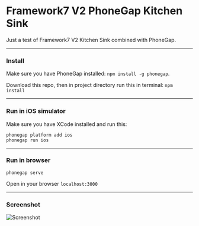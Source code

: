 # Framework7 V2 PhoneGap Kitchen Sink

Just a test of Framework7 V2 Kitchen Sink combined with PhoneGap.

----------------------

### Install

Make sure you have PhoneGap installed: `npm install -g phonegap`.

Download this repo, then in project directory run this in terminal: `npm install`

----------------------

### Run in iOS simulator

Make sure you have XCode installed and run this:

```shell
phonegap platform add ios
phonegap run ios
```

----------------------

### Run in browser

`phonegap serve`

Open in your browser `localhost:3000`

----------------------

### Screenshot

![Screenshot](https://raw.githubusercontent.com/valnub/Framework7-v2-PhoneGap-Kitchen-Sink/master/f7-v2-pg-kitchen-sink-screenshot.jpg)
